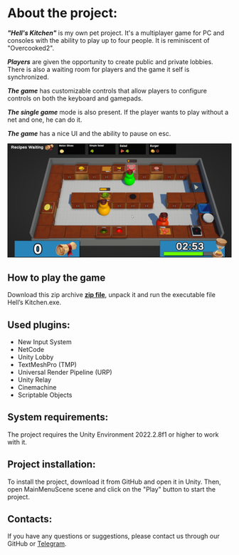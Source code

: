 # About the project:

___"Hell's Kitchen"___ is my own pet project. It's a multiplayer game for PC and consoles with the ability to play up to four people. It is reminiscent of "Overcooked2".

___Players___ are given the opportunity to create public and private lobbies. There is also a waiting room for players and the game it self is synchronized. 

___The game___ has customizable controls that allow players to configure controls on both the keyboard and gamepads. 

___The single game___ mode is also present. If the player wants to play without a net and one, he can do it.

___The game___ has a nice UI and the ability to pause on esc.

![game screen png](GameScreen.jpg)

## How to play the game

Download this zip archive __[zip file](Hell%27s%20Kitchen.zip)__, unpack it and run the executable file Hell’s Kitchen.exe. 

## Used plugins:

* New Input System
* NetCode
* Unity Lobby
* TextMeshPro (TMP)
* Universal Render Pipeline (URP)
* Unity Relay
* Cinemachine
* Scriptable Objects

## System requirements:

The project requires the Unity Environment 2022.2.8f1 or higher to work with it.

## Project installation:

To install the project, download it from GitHub and open it in Unity. Then, open MainMenuScene scene and click on the "Play" button to start the project.

## Contacts:

If you have any questions or suggestions, please contact us through our GitHub or [Telegram](https://t.me/janitoor13).

